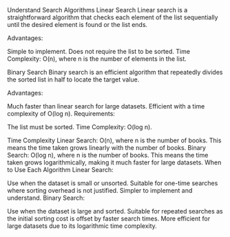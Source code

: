 Understand Search Algorithms
Linear Search
Linear search is a straightforward algorithm that checks each element of the list sequentially until the desired element is found or the list ends.

Advantages:

Simple to implement.
Does not require the list to be sorted.
Time Complexity: O(n), where n is the number of elements in the list.

Binary Search
Binary search is an efficient algorithm that repeatedly divides the sorted list in half to locate the target value.

Advantages:

Much faster than linear search for large datasets.
Efficient with a time complexity of O(log n).
Requirements:

The list must be sorted.
Time Complexity: O(log n).

Time Complexity
Linear Search: O(n), where n is the number of books. This means the time taken grows linearly with the number of books.
Binary Search: O(log n), where n is the number of books. This means the time taken grows logarithmically, making it much faster for large datasets.
When to Use Each Algorithm
Linear Search:

Use when the dataset is small or unsorted.
Suitable for one-time searches where sorting overhead is not justified.
Simpler to implement and understand.
Binary Search:

Use when the dataset is large and sorted.
Suitable for repeated searches as the initial sorting cost is offset by faster search times.
More efficient for large datasets due to its logarithmic time complexity.
